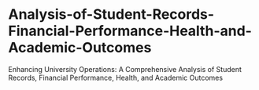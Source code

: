 # Analysis-of-Student-Records-Financial-Performance-Health-and-Academic-Outcomes
Enhancing University Operations: A Comprehensive Analysis of Student Records, Financial Performance, Health, and Academic Outcomes
